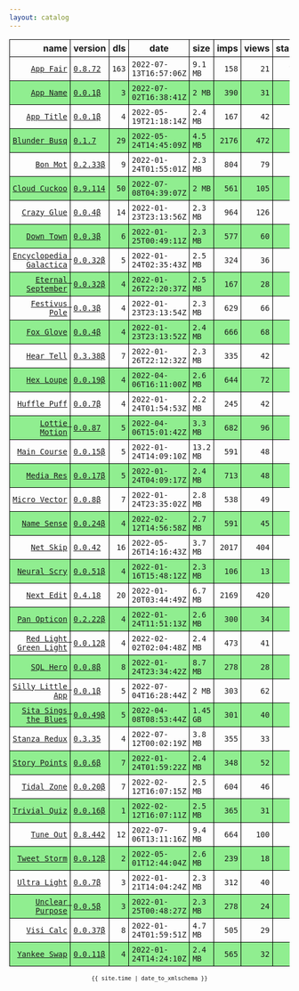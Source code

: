```yaml
---
layout: catalog
---
```


<style>
table {
    border-collapse: collapse;
}

td, th {
    border: 1px solid black;
    white-space: nowrap;
}

th, td {
    padding: 5px;
}

tr:nth-child(even) {
    background-color: Lightgreen;
}
</style>

| name | version | dls | date | size | imps | views | stars | issues | category |
| ---: | :------ | --: | ---- | :--- | ---: | ----: | -----:| -----: | :------- |
| [``App Fair``](https://appfair.app) | [``0.8.72``](https://github.com/App-Fair/App/releases/0.8.72) | `163` | `2022-07-13T16:57:06Z` | `9.1 MB` | `158` | `21` | `19` | [``4``](https://github.com/App-Fair/App/issues) | [`utilities`](https://github.com/topics/appfair-utilities)  |
| [``App Name``](https://App-Name.github.io/App/) | [``0.0.1β``](https://github.com/App-Name/App/releases/0.0.1) | `3` | `2022-07-02T16:38:41Z` | `2 MB` | `390` | `31` | `0` | `0` |  |
| [``App Title``](https://App-Title.github.io/App/) | [``0.0.1β``](https://github.com/App-Title/App/releases/0.0.1) | `4` | `2022-05-19T21:18:14Z` | `2.4 MB` | `167` | `42` | `0` | `0` |  |
| [``Blunder Busq``](https://www.blunderbusq.app) | [``0.1.7``](https://github.com/Blunder-Busq/App/releases/0.1.7) | `29` | `2022-05-24T14:45:09Z` | `4.5 MB` | `2176` | `472` | `1` | `0` | [`productivity`](https://github.com/topics/appfair-productivity)  |
| [``Bon Mot``](https://Bon-Mot.github.io/App/) | [``0.2.33β``](https://github.com/Bon-Mot/App/releases/0.2.33) | `9` | `2022-01-24T01:55:01Z` | `2.3 MB` | `804` | `79` | `1` | `0` | [`reference`](https://github.com/topics/appfair-reference)  |
| [``Cloud Cuckoo``](https://Cloud-Cuckoo.github.io/App/) | [``0.9.114``](https://github.com/Cloud-Cuckoo/App/releases/0.9.114) | `50` | `2022-07-08T04:39:07Z` | `2 MB` | `561` | `105` | `1` | `0` | [`games`](https://github.com/topics/appfair-games)  |
| [``Crazy Glue``](https://Crazy-Glue.github.io/App/) | [``0.0.4β``](https://github.com/Crazy-Glue/App/releases/0.0.4) | `14` | `2022-01-23T23:13:56Z` | `2.3 MB` | `964` | `126` | `0` | `0` | [`graphics-design`](https://github.com/topics/appfair-graphics-design)  |
| [``Down Town``](https://Down-Town.github.io/App/) | [``0.0.3β``](https://github.com/Down-Town/App/releases/0.0.3) | `6` | `2022-01-25T00:49:11Z` | `2.3 MB` | `577` | `60` | `0` | `0` | [`travel`](https://github.com/topics/appfair-travel)  |
| [``Encyclopedia Galactica``](https://Encyclopedia-Galactica.github.io/App/) | [``0.0.32β``](https://github.com/Encyclopedia-Galactica/App/releases/0.0.32) | `5` | `2022-01-24T02:35:43Z` | `2.5 MB` | `324` | `36` | `0` | `0` | [`reference`](https://github.com/topics/appfair-reference)  |
| [``Eternal September``](https://Eternal-September.github.io/App/) | [``0.0.32β``](https://github.com/Eternal-September/App/releases/0.0.32) | `4` | `2022-01-26T22:20:37Z` | `2.5 MB` | `167` | `28` | `0` | `0` | [`education`](https://github.com/topics/appfair-education)  |
| [``Festivus Pole``](https://Festivus-Pole.github.io/App/) | [``0.0.3β``](https://github.com/Festivus-Pole/App/releases/0.0.3) | `4` | `2022-01-23T23:13:54Z` | `2.3 MB` | `629` | `66` | `0` | `0` | [`entertainment`](https://github.com/topics/appfair-entertainment)  |
| [``Fox Glove``](https://Fox-Glove.github.io/App/) | [``0.0.4β``](https://github.com/Fox-Glove/App/releases/0.0.4) | `4` | `2022-01-23T23:13:52Z` | `2.4 MB` | `666` | `68` | `0` | `0` | [`utilities`](https://github.com/topics/appfair-utilities)  |
| [``Hear Tell``](https://Hear-Tell.github.io/App/) | [``0.3.38β``](https://github.com/Hear-Tell/App/releases/0.3.38) | `7` | `2022-01-26T22:12:32Z` | `2.3 MB` | `335` | `42` | `0` | `0` | [`healthcare-fitness`](https://github.com/topics/appfair-healthcare-fitness)  |
| [``Hex Loupe``](https://Hex-Loupe.github.io/App/) | [``0.0.19β``](https://github.com/Hex-Loupe/App/releases/0.0.19) | `4` | `2022-04-06T16:11:00Z` | `2.6 MB` | `644` | `72` | `0` | `0` | [`developer-tools`](https://github.com/topics/appfair-developer-tools)  |
| [``Huffle Puff``](https://Huffle-Puff.github.io/App/) | [``0.0.7β``](https://github.com/Huffle-Puff/App/releases/0.0.7) | `4` | `2022-01-24T01:54:53Z` | `2.2 MB` | `245` | `42` | `0` | `0` | [`entertainment`](https://github.com/topics/appfair-entertainment)  |
| [``Lottie Motion``](https://Lottie-Motion.github.io/App/) | [``0.0.87``](https://github.com/Lottie-Motion/App/releases/0.0.87) | `5` | `2022-04-06T15:01:42Z` | `3.3 MB` | `682` | `96` | `0` | `0` | [`developer-tools`](https://github.com/topics/appfair-developer-tools)  |
| [``Main Course``](https://Main-Course.github.io/App/) | [``0.0.15β``](https://github.com/Main-Course/App/releases/0.0.15) | `5` | `2022-01-24T14:09:10Z` | `13.2 MB` | `591` | `48` | `0` | `0` | [`education`](https://github.com/topics/appfair-education)  |
| [``Media Res``](https://Media-Res.github.io/App/) | [``0.0.17β``](https://github.com/Media-Res/App/releases/0.0.17) | `5` | `2022-01-24T04:09:17Z` | `2.4 MB` | `713` | `48` | `0` | `0` | [`lifestyle`](https://github.com/topics/appfair-lifestyle)  |
| [``Micro Vector``](https://Micro-Vector.github.io/App/) | [``0.0.8β``](https://github.com/Micro-Vector/App/releases/0.0.8) | `7` | `2022-01-24T23:35:02Z` | `2.8 MB` | `538` | `49` | `0` | `0` | [`graphics-design`](https://github.com/topics/appfair-graphics-design)  |
| [``Name Sense``](https://Name-Sense.github.io/App/) | [``0.0.24β``](https://github.com/Name-Sense/App/releases/0.0.24) | `4` | `2022-02-12T14:56:58Z` | `2.7 MB` | `591` | `45` | `0` | `0` | [`education`](https://github.com/topics/appfair-education)  |
| [``Net Skip``](https://Net-Skip.github.io/App/) | [``0.0.42``](https://github.com/Net-Skip/App/releases/0.0.42) | `16` | `2022-05-26T14:16:43Z` | `3.7 MB` | `2017` | `404` | `0` | `0` | [`productivity`](https://github.com/topics/appfair-productivity)  |
| [``Neural Scry``](https://Neural-Scry.github.io/App/) | [``0.0.51β``](https://github.com/Neural-Scry/App/releases/0.0.51) | `4` | `2022-01-16T15:48:12Z` | `2.3 MB` | `106` | `13` | `0` | `0` | [`medical`](https://github.com/topics/appfair-medical)  |
| [``Next Edit``](https://Next-Edit.github.io/App/) | [``0.4.18``](https://github.com/Next-Edit/App/releases/0.4.18) | `20` | `2022-01-20T03:44:49Z` | `6.7 MB` | `2169` | `420` | `0` | `0` | [`productivity`](https://github.com/topics/appfair-productivity)  |
| [``Pan Opticon``](https://Pan-Opticon.github.io/App/) | [``0.2.22β``](https://github.com/Pan-Opticon/App/releases/0.2.22) | `4` | `2022-01-24T11:51:13Z` | `2.6 MB` | `300` | `34` | `0` | `0` | [`sports`](https://github.com/topics/appfair-sports)  |
| [``Red Light Green Light``](https://Red-Light-Green-Light.github.io/App/) | [``0.0.12β``](https://github.com/Red-Light-Green-Light/App/releases/0.0.12) | `4` | `2022-02-02T02:04:48Z` | `2.4 MB` | `473` | `41` | `0` | `0` | [`developer-tools`](https://github.com/topics/appfair-developer-tools)  |
| [``SQL Hero``](https://SQL-Hero.github.io/App/) | [``0.0.8β``](https://github.com/SQL-Hero/App/releases/0.0.8) | `8` | `2022-01-24T23:34:42Z` | `8.7 MB` | `278` | `28` | `0` | `0` | [`developer-tools`](https://github.com/topics/appfair-developer-tools)  |
| [``Silly Little App``](https://Silly-Little-App.github.io/App/) | [``0.0.1β``](https://github.com/Silly-Little-App/App/releases/0.0.1) | `5` | `2022-07-04T16:28:44Z` | `2 MB` | `303` | `62` | `0` | `0` |  |
| [``Sita Sings the Blues``](https://Sita-Sings-the-Blues.github.io/App/) | [``0.0.49β``](https://github.com/Sita-Sings-the-Blues/App/releases/0.0.49) | `5` | `2022-04-08T08:53:44Z` | `1.45 GB` | `301` | `40` | `0` | `0` | [`video`](https://github.com/topics/appfair-video)  |
| [``Stanza Redux``](https://Stanza-Redux.github.io/App/) | [``0.3.35``](https://github.com/Stanza-Redux/App/releases/0.3.35) | `4` | `2022-07-12T00:02:19Z` | `3.8 MB` | `355` | `33` | `1` | `0` | [`reference`](https://github.com/topics/appfair-reference)  |
| [``Story Points``](https://Story-Points.github.io/App/) | [``0.0.6β``](https://github.com/Story-Points/App/releases/0.0.6) | `7` | `2022-01-24T01:59:22Z` | `2.4 MB` | `348` | `52` | `0` | `0` | [`developer-tools`](https://github.com/topics/appfair-developer-tools)  |
| [``Tidal Zone``](https://Tidal-Zone.github.io/App/) | [``0.0.20β``](https://github.com/Tidal-Zone/App/releases/0.0.20) | `7` | `2022-02-12T16:07:15Z` | `2.5 MB` | `604` | `46` | `0` | `0` | [`weather`](https://github.com/topics/appfair-weather)  |
| [``Trivial Quiz``](https://Trivial-Quiz.github.io/App/) | [``0.0.16β``](https://github.com/Trivial-Quiz/App/releases/0.0.16) | `1` | `2022-02-12T16:07:11Z` | `2.5 MB` | `365` | `31` | `0` | `0` | [`games`](https://github.com/topics/appfair-games)  |
| [``Tune Out``](https://Tune-Out.github.io/App/) | [``0.8.442``](https://github.com/Tune-Out/App/releases/0.8.442) | `12` | `2022-07-06T13:11:16Z` | `9.4 MB` | `664` | `100` | `1` | `0` | [`music`](https://github.com/topics/appfair-music)  |
| [``Tweet Storm``](https://Tweet-Storm.github.io/App/) | [``0.0.12β``](https://github.com/Tweet-Storm/App/releases/0.0.12) | `2` | `2022-05-01T12:44:04Z` | `2.6 MB` | `239` | `18` | `0` | `0` | [`social-networking`](https://github.com/topics/appfair-social-networking)  |
| [``Ultra Light``](https://Ultra-Light.github.io/App/) | [``0.0.7β``](https://github.com/Ultra-Light/App/releases/0.0.7) | `3` | `2022-01-21T14:04:24Z` | `2.3 MB` | `312` | `40` | `0` | `0` | [`news`](https://github.com/topics/appfair-news)  |
| [``Unclear Purpose``](https://Unclear-Purpose.github.io/App/) | [``0.0.5β``](https://github.com/Unclear-Purpose/App/releases/0.0.5) | `3` | `2022-01-25T00:48:27Z` | `2.3 MB` | `278` | `24` | `0` | `0` | [`finance`](https://github.com/topics/appfair-finance)  |
| [``Visi Calc``](https://Visi-Calc.github.io/App/) | [``0.0.37β``](https://github.com/Visi-Calc/App/releases/0.0.37) | `8` | `2022-01-24T01:59:51Z` | `4.7 MB` | `505` | `29` | `0` | `0` | [`business`](https://github.com/topics/appfair-business)  |
| [``Yankee Swap``](https://Yankee-Swap.github.io/App/) | [``0.0.11β``](https://github.com/Yankee-Swap/App/releases/0.0.11) | `4` | `2022-01-24T14:24:10Z` | `2.4 MB` | `565` | `32` | `0` | `0` | [`social-networking`](https://github.com/topics/appfair-social-networking)  |

<center><small><code>{{ site.time | date_to_xmlschema }}</code></small></center>
